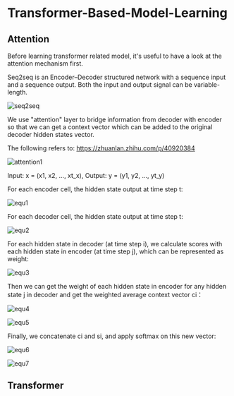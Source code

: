 # Transformer-Based-Model-Learning

## Attention
Before learning transformer related model, it's useful to have a look at the attention mechanism first. 

Seq2seq is an Encoder–Decoder structured network with a sequence input and a sequence output. Both the input and output signal can be variable-length. 

![seq2seq](https://cdn-images-1.medium.com/max/1600/1*Ismhi-muID5ooWf3ZIQFFg.png)

We use "attention" layer to bridge information from decoder with encoder so that we can get a context vector which can be added to the original decoder hidden states vector.  

The following refers to: https://zhuanlan.zhihu.com/p/40920384

![attention1](https://pic4.zhimg.com/80/v2-8ddf993a95ee6e525fe2cd5ccd49bba7_hd.jpg)

Input: x = (x1, x2, ..., xt_x), Output: y = (y1, y2, ..., yt_y)

For each encoder cell, the hidden state output at time step t:

![equ1](https://www.zhihu.com/equation?tex=h_t+%3D+RNN_%7Benc%7D%28x_t%2C+h_%7Bt-1%7D%29)

For each decoder cell, the hidden state output at time step t:

![equ2](https://www.zhihu.com/equation?tex=s_t+%3D+RNN_%7Bdec%7D%28%5Chat%7By_%7Bt-1%7D%7D%2Cs_%7Bt-1%7D%29)

For each hidden state in decoder (at time step i), we calculate scores with each hidden state in encoder (at time step j), which can be represented as weight:

![equ3](https://www.zhihu.com/equation?tex=e_%7Bij%7D+%3D+score%28s_i%2C+h_j%29)

Then we can get the weight of each hidden state in encoder for any hidden state j in decoder and get the weighted average context vector ci：

![equ4](https://www.zhihu.com/equation?tex=%5Calpha_%7Bij%7D+%3D+%5Cfrac%7Bexp%28e_%7Bij%7D%29%7D%7B%5Csum_%7Bk%3D1%7D%5E%7BT_x%7Dexp%28e_%7Bik%7D%29%7D)

![equ5](https://www.zhihu.com/equation?tex=c_i+%3D+%5Csum_%7Bj%3D1%7D%5E%7BT_x%7D+%5Calpha_%7Bij%7Dh_j)

Finally, we concatenate ci and si, and apply softmax on this new vector:

![equ6](https://www.zhihu.com/equation?tex=%5Chat%7Bs_t%7D+%3D+tanh%28W_c%5Bc_t%3Bs_t%5D%29)

![equ7](https://www.zhihu.com/equation?tex=p%28y_t%7Cy_%7B%3Ct%7D%2Cx%29+%3D+softmax%28W_s%5Chat%7Bs_t%7D%29)

## Transformer



